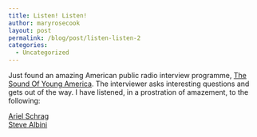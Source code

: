 ```yaml
---
title: Listen! Listen!
author: maryrosecook
layout: post
permalink: /blog/post/listen-listen-2
categories:
  - Uncategorized
---
```

Just found an amazing American public radio interview programme, [The Sound Of Young America][1]. The interviewer asks interesting questions and gets out of the way. I have listened, in a prostration of amazement, to the following:

[Ariel Schrag][2]  
[Steve Albini][3]

 [1]: http://www.maximumfun.org/
 [2]: http://www.maximumfun.org/blog/2008/06/podcast-ariel-schrag-cartoonist-and.html
 [3]: http://www.maximumfun.org/blog/2007/12/podcast-live-in-chicago-steve-albini.html